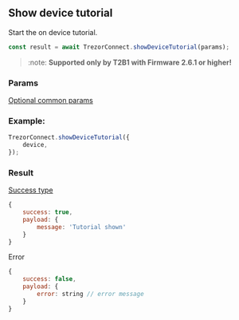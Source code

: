 ## Show device tutorial

Start the on device tutorial.

```javascript
const result = await TrezorConnect.showDeviceTutorial(params);
```

> :note: **Supported only by T2B1 with Firmware 2.6.1 or higher!**

### Params

[Optional common params](commonParams.md)

### Example:

```javascript
TrezorConnect.showDeviceTutorial({
    device,
});
```

### Result

[Success type](https://github.com/trezor/trezor-suite/blob/develop/packages/transport/src/types/messages.ts)

```javascript
{
    success: true,
    payload: {
        message: 'Tutorial shown'
    }
}
```

Error

```javascript
{
    success: false,
    payload: {
        error: string // error message
    }
}
```
